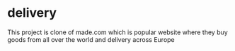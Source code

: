 # delivery
This project is clone of made.com which is popular website where they buy goods from all over the world and delivery across Europe
